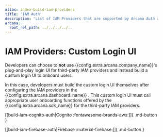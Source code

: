 ```yaml
---
alias: index-build-iam-providers
title: 'IAM Auth'
description: 'List of IAM Providers that are supported by Arcana Auth and how to build user authentication for onboarding Vanilla HTML/CSS/JS Web3 app users in apps integrated with the Arcana SDK.'
arcana:
  root_rel_path: ../../../../..
---
```


# IAM Providers: Custom Login UI

Developers can choose to **not** use {{config.extra.arcana.company_name}}'s  plug-and-play login UI for third-party IAM providers and instead build a custom login UI to onboard users.

In this case, developers must build the custom login UI themselves after configuring the IAM providers in the {{config.extra.arcana.dashboard_name}} . This custom login UI must call appropriate user onboarding functions offered by the {{config.extra.arcana.sdk_name}} for the third-party IAM providers.

[[build-iam-cognito-auth|Cognito :fontawesome-brands-aws:]]{ .md-button }

[[build-iam-firebase-auth|Firebase :material-firebase:]]{ .md-button }